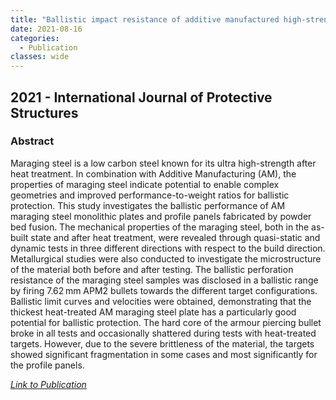 ```yaml
---
title: "Ballistic impact resistance of additive manufactured high-strength maraging steel: An experimental study"
date: 2021-08-16
categories:
  - Publication
classes: wide
---
```


## 2021 - International Journal of Protective Structures


### Abstract

Maraging steel is a low carbon steel known for its ultra high-strength after heat treatment. In combination with Additive Manufacturing (AM), the properties of maraging steel indicate potential to enable complex geometries and improved performance-to-weight ratios for ballistic protection. This study investigates the ballistic performance of AM maraging steel monolithic plates and profile panels fabricated by powder bed fusion. The mechanical properties of the maraging steel, both in the as-built state and after heat treatment, were revealed through quasi-static and dynamic tests in three different directions with respect to the build direction. Metallurgical studies were also conducted to investigate the microstructure of the material both before and after testing. The ballistic perforation resistance of the maraging steel samples was disclosed in a ballistic range by firing 7.62 mm APM2 bullets towards the different target configurations. Ballistic limit curves and velocities were obtained, demonstrating that the thickest heat-treated AM maraging steel plate has a particularly good potential for ballistic protection. The hard core of the armour piercing bullet broke in all tests and occasionally shattered during tests with heat-treated targets. However, due to the severe brittleness of the material, the targets showed significant fragmentation in some cases and most significantly for the profile panels.


[<em>Link to Publication</em>](https://journals.sagepub.com/doi/full/10.1177/20414196211035486)